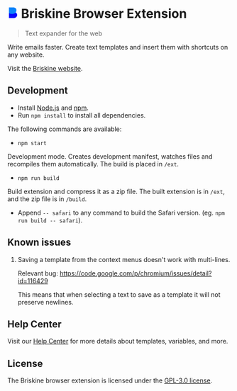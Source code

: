 # <img src="artwork/icon-64.png" height="24" with="24"> Briskine Browser Extension

> Text expander for the web
> 
Write emails faster. Create text templates and insert them with shortcuts on any website.

Visit the [Briskine website](https://www.briskine.com/).

## Development

* Install [Node.js](https://nodejs.org/en/) and [npm](https://www.npmjs.com/).
* Run `npm install` to install all dependencies.

The following commands are available:

* `npm start`

Development mode. Creates development manifest, watches files and recompiles them automatically.
The build is placed in `/ext`.

* `npm run build`

Build extension and compress it as a zip file. The built extension is in `/ext`, and the zip file is in `/build`.

* Append `-- safari` to any command to build the Safari version. (eg. `npm run build -- safari`).


## Known issues

1. Saving a template from the context menus doesn't work with multi-lines.

   Relevant bug: https://code.google.com/p/chromium/issues/detail?id=116429

   This means that when selecting a text to save as a template it will not preserve newlines.

## Help Center

Visit our [Help Center](https://help.briskine.com/) for more details about templates, variables, and more.

## License

The Briskine browser extension is licensed under the [GPL-3.0 license](/LICENSE).
